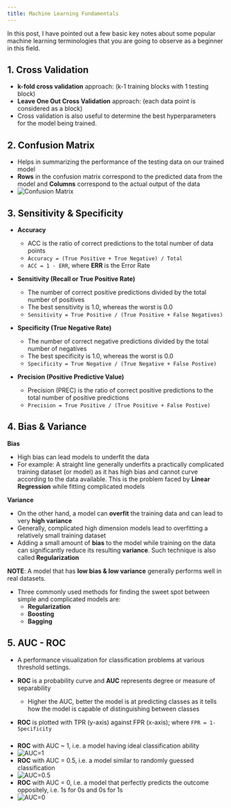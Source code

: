 ```yaml
---
title: Machine Learning Fundamentals
---
```


In this post, I have pointed out a few basic key notes about some popular
machine learning terminologies that you are going to observe as a beginner
in this field.

## 1. Cross Validation
- **k-fold cross validation** approach: (k-1 training blocks with 1 testing block)
- **Leave One Out Cross Validation** approach: (each data point is considered as a block)
- Cross validation is also useful to determine the best hyperparameters for the model being trained.

## 2. Confusion Matrix
- Helps in summarizing the performance of the testing data on our trained model
- **Rows** in the confusion matrix correspond to the predicted data from the model and **Columns** correspond to the actual output of the data
- ![Confusion Matrix](https://raw.githubusercontent.com/asheeshcric/learning-ml-crashcourse/master/Machine%20Learning%20-%20StatQuest/images/confusion-matrix.png?token=ATcLOps5SjzuYDAzsp4aaSB8EWaQ4FEuks5cd8cqwA==)


## 3. Sensitivity & Specificity
- **Accuracy**
	- ACC is the ratio of correct predictions to the total number of data points
	- `Accuracy = (True Positive + True Negative) / Total`
	- `ACC = 1 - ERR`, where **ERR** is the Error Rate

- **Sensitivity (Recall or True Positive Rate)**
	- The number of correct positive predictions divided by the total number of positives
	- The best sensitivity is 1.0, whereas the worst is 0.0
	- `Sensitivity = True Positive / (True Positive + False Negatives)` 

- **Specificity (True Negative Rate)**
	- The number of correct negative predictions divided by the total number of negatives
	- The best specificity is 1.0, whereas the worst is 0.0
	- `Specificity = True Negative / (True Negative + False Postive)`

- **Precision (Positive Predictive Value)**
	- Precision (PREC) is the ratio of correct positive predictions to the total number of positive predictions
	- `Precision = True Positive / (True Positive + False Postive)`



## 4. Bias & Variance
**Bias**
- High bias can lead models to underfit the data
- For example: A straight line generally underfits a practically complicated training dataset (or model) as it has high bias and cannot curve according to the data available. This is the problem faced by **Linear Regression** while fitting complicated models

**Variance**
- On the other hand, a model can **overfit** the training data and can lead to very **high variance**
- Generally, complicated high dimension models lead to overfitting a relatively small training dataset
- Adding a small amount of **bias** to the model while training on the data can significantly reduce its resulting **variance**. Such technique is also called **Regularization**

**NOTE**: A model that has **low bias & low variance** generally performs well in real datasets.

- Three commonly used methods for finding the sweet spot between simple and complicated models are:
	- **Regularization**
	- **Boosting**
	- **Bagging**
	

## 5. AUC - ROC

- A performance visualization for classification problems at various threshold settings.
- **ROC** is a probability curve and **AUC** represents degree or measure of separability
	- Higher the AUC, better the model is at predicting classes as it tells how the model is capable of distinguishing between classes

- **ROC** is plotted with TPR (y-axis) against FPR (x-axis); where `FPR = 1- Specificity` 
###  
- **ROC** with AUC ~ 1, i.e. a model having ideal classification ability
- ![AUC=1](https://i.ibb.co/7WBPC1V/roc-1.png)
- **ROC** with AUC = 0.5, i.e. a model similar to randomly guessed classification
- ![AUC=0.5](https://i.ibb.co/x872KDk/roc-2.png)
- **ROC** with AUC = 0, i.e. a model that perfectly predicts the outcome oppositely, i.e. 1s for 0s and 0s for 1s
- ![AUC=0](https://i.ibb.co/Gs36NZT/roc-3.png)
